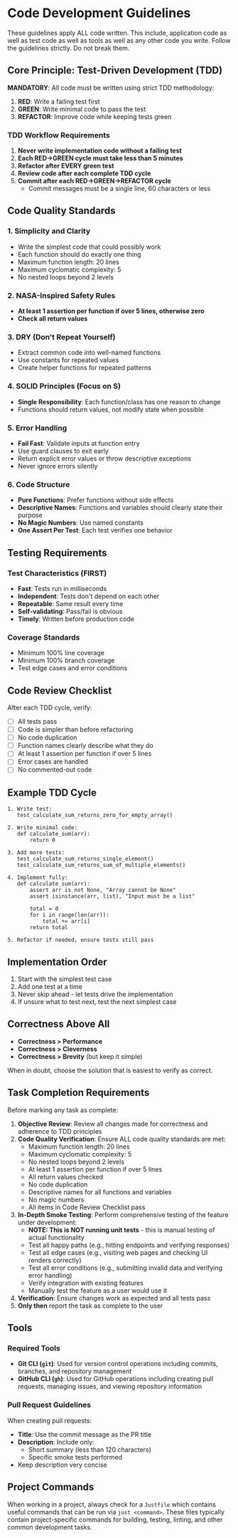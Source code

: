 # Code Development Guidelines
These guidelines apply ALL code written. This include, application code as well as test code as well as tools as well as any other code you write. Follow the guidelines strictly. Do not break them. 

## Core Principle: Test-Driven Development (TDD)

**MANDATORY**: All code must be written using strict TDD methodology:
1. **RED**: Write a failing test first
2. **GREEN**: Write minimal code to pass the test
3. **REFACTOR**: Improve code while keeping tests green

### TDD Workflow Requirements

1. **Never write implementation code without a failing test**
2. **Each RED→GREEN cycle must take less than 5 minutes**
3. **Refactor after EVERY green test**
4. **Review code after each complete TDD cycle**
5. **Commit after each RED→GREEN→REFACTOR cycle**
   - Commit messages must be a single line, 60 characters or less

## Code Quality Standards

### 1. Simplicity and Clarity
- Write the simplest code that could possibly work
- Each function should do exactly one thing
- Maximum function length: 20 lines
- Maximum cyclomatic complexity: 5
- No nested loops beyond 2 levels

### 2. NASA-Inspired Safety Rules
- **At least 1 assertion per function if over 5 lines, otherwise zero**
- **Check all return values**

### 3. DRY (Don't Repeat Yourself)
- Extract common code into well-named functions
- Use constants for repeated values
- Create helper functions for repeated patterns

### 4. SOLID Principles (Focus on S)
- **Single Responsibility**: Each function/class has one reason to change
- Functions should return values, not modify state when possible

### 5. Error Handling
- **Fail Fast**: Validate inputs at function entry
- Use guard clauses to exit early
- Return explicit error values or throw descriptive exceptions
- Never ignore errors silently

### 6. Code Structure
- **Pure Functions**: Prefer functions without side effects
- **Descriptive Names**: Functions and variables should clearly state their purpose
- **No Magic Numbers**: Use named constants
- **One Assert Per Test**: Each test verifies one behavior

## Testing Requirements

### Test Characteristics (FIRST)
- **Fast**: Tests run in milliseconds
- **Independent**: Tests don't depend on each other
- **Repeatable**: Same result every time
- **Self-validating**: Pass/fail is obvious
- **Timely**: Written before production code

### Coverage Standards
- Minimum 100% line coverage
- Minimum 100% branch coverage
- Test edge cases and error conditions

## Code Review Checklist

After each TDD cycle, verify:
- [ ] All tests pass
- [ ] Code is simpler than before refactoring
- [ ] No code duplication
- [ ] Function names clearly describe what they do
- [ ] At least 1 assertion per function if over 5 lines
- [ ] Error cases are handled
- [ ] No commented-out code

## Example TDD Cycle

```
1. Write test:
   test_calculate_sum_returns_zero_for_empty_array()
   
2. Write minimal code:
   def calculate_sum(arr):
       return 0
       
3. Add more tests:
   test_calculate_sum_returns_single_element()
   test_calculate_sum_returns_sum_of_multiple_elements()
   
4. Implement fully:
   def calculate_sum(arr):
       assert arr is not None, "Array cannot be None"
       assert isinstance(arr, list), "Input must be a list"
       
       total = 0
       for i in range(len(arr)):
           total += arr[i]
       return total
       
5. Refactor if needed, ensure tests still pass
```

## Implementation Order

1. Start with the simplest test case
2. Add one test at a time
3. Never skip ahead - let tests drive the implementation
4. If unsure what to test next, test the next simplest case

## Correctness Above All

- **Correctness > Performance**
- **Correctness > Cleverness**
- **Correctness > Brevity** (but keep it simple)

When in doubt, choose the solution that is easiest to verify as correct.

## Task Completion Requirements

Before marking any task as complete:
1. **Objective Review**: Review all changes made for correctness and adherence to TDD principles
2. **Code Quality Verification**: Ensure ALL code quality standards are met:
   - Maximum function length: 20 lines
   - Maximum cyclomatic complexity: 5
   - No nested loops beyond 2 levels
   - At least 1 assertion per function if over 5 lines
   - All return values checked
   - No code duplication
   - Descriptive names for all functions and variables
   - No magic numbers
   - All items in Code Review Checklist pass
3. **In-Depth Smoke Testing**: Perform comprehensive testing of the feature under development:
   - **NOTE: This is NOT running unit tests** - this is manual testing of actual functionality
   - Test all happy paths (e.g., hitting endpoints and verifying responses)
   - Test all edge cases (e.g., visiting web pages and checking UI renders correctly)
   - Test all error conditions (e.g., submitting invalid data and verifying error handling)
   - Verify integration with existing features
   - Manually test the feature as a user would use it
4. **Verification**: Ensure changes work as expected and all tests pass
5. **Only then** report the task as complete to the user

## Tools

### Required Tools
- **Git CLI (`git`)**: Used for version control operations including commits, branches, and repository management
- **GitHub CLI (`gh`)**: Used for GitHub operations including creating pull requests, managing issues, and viewing repository information

### Pull Request Guidelines
When creating pull requests:
- **Title**: Use the commit message as the PR title
- **Description**: Include only:
  - Short summary (less than 120 characters)
  - Specific smoke tests performed
- Keep description very concise

## Project Commands

When working in a project, always check for a `Justfile` which contains useful commands that can be run via `just <command>`. These files typically contain project-specific commands for building, testing, linting, and other common development tasks.


